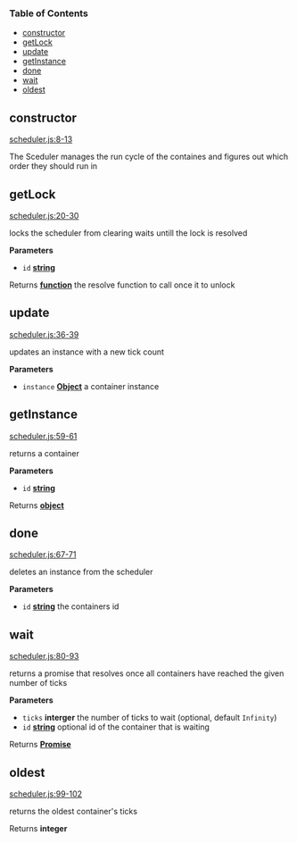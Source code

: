 <!-- Generated by documentation.js. Update this documentation by updating the source code. -->

### Table of Contents

-   [constructor](#constructor)
-   [getLock](#getlock)
-   [update](#update)
-   [getInstance](#getinstance)
-   [done](#done)
-   [wait](#wait)
-   [oldest](#oldest)

## constructor

[scheduler.js:8-13](https://github.com/primea/js-primea-hypervisor/blob/317d79e49cb56dd81cb9c94072cd24ad6a825757/scheduler.js#L8-L13 "Source code on GitHub")

The Sceduler manages the run cycle of the containes and figures out which
order they should run in

## getLock

[scheduler.js:20-30](https://github.com/primea/js-primea-hypervisor/blob/317d79e49cb56dd81cb9c94072cd24ad6a825757/scheduler.js#L20-L30 "Source code on GitHub")

locks the scheduler from clearing waits untill the lock is resolved

**Parameters**

-   `id` **[string](https://developer.mozilla.org/en-US/docs/Web/JavaScript/Reference/Global_Objects/String)** 

Returns **[function](https://developer.mozilla.org/en-US/docs/Web/JavaScript/Reference/Statements/function)** the resolve function to call once it to unlock

## update

[scheduler.js:36-39](https://github.com/primea/js-primea-hypervisor/blob/317d79e49cb56dd81cb9c94072cd24ad6a825757/scheduler.js#L36-L39 "Source code on GitHub")

updates an instance with a new tick count

**Parameters**

-   `instance` **[Object](https://developer.mozilla.org/en-US/docs/Web/JavaScript/Reference/Global_Objects/Object)** a container instance

## getInstance

[scheduler.js:59-61](https://github.com/primea/js-primea-hypervisor/blob/317d79e49cb56dd81cb9c94072cd24ad6a825757/scheduler.js#L59-L61 "Source code on GitHub")

returns a container

**Parameters**

-   `id` **[string](https://developer.mozilla.org/en-US/docs/Web/JavaScript/Reference/Global_Objects/String)** 

Returns **[object](https://developer.mozilla.org/en-US/docs/Web/JavaScript/Reference/Global_Objects/Object)** 

## done

[scheduler.js:67-71](https://github.com/primea/js-primea-hypervisor/blob/317d79e49cb56dd81cb9c94072cd24ad6a825757/scheduler.js#L67-L71 "Source code on GitHub")

deletes an instance from the scheduler

**Parameters**

-   `id` **[string](https://developer.mozilla.org/en-US/docs/Web/JavaScript/Reference/Global_Objects/String)** the containers id

## wait

[scheduler.js:80-93](https://github.com/primea/js-primea-hypervisor/blob/317d79e49cb56dd81cb9c94072cd24ad6a825757/scheduler.js#L80-L93 "Source code on GitHub")

returns a promise that resolves once all containers have reached the given
number of ticks

**Parameters**

-   `ticks` **interger** the number of ticks to wait (optional, default `Infinity`)
-   `id` **[string](https://developer.mozilla.org/en-US/docs/Web/JavaScript/Reference/Global_Objects/String)** optional id of the container that is waiting

Returns **[Promise](https://developer.mozilla.org/en-US/docs/Web/JavaScript/Reference/Global_Objects/Promise)** 

## oldest

[scheduler.js:99-102](https://github.com/primea/js-primea-hypervisor/blob/317d79e49cb56dd81cb9c94072cd24ad6a825757/scheduler.js#L99-L102 "Source code on GitHub")

returns the oldest container's ticks

Returns **integer** 
